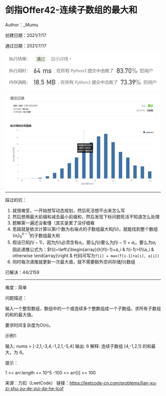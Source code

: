 # 剑指Offer42-连续子数组的最大和

Author：_Mumu

创建日期：2021/7/17

通过日期：2021/7/17

![](./通过截图2.jpg)

![](./通过截图1.jpg)

*****

踩过的坑：

1. 就很难受，一开始想写动态规划，然后死活想不出来怎么写
2. 然后想用最大前缀和减去最小前缀和，然后发现下标问题死活不知道怎么处理
3. 题解第一遍还没看懂（其实是累了没仔细看
4. 思路就是依次计算以第$i$个数为右端点的子数组最大和$f(i)$，就能找到整个数组$\{a_i\}_0^{n-1}$的子数组最大和
5. 假设已知$f(i-1)$，因为$f(i)$必须含有$a_i$，那么$f(i)$要么为$f(i-1)+a_i$，要么为$a_i$
   因此递推公式为：$f(i)=\left\{\begin{array}{lr}f(i-1)+a_i & f(i-1)>0\\a_i & otherwise \end{array}\right.$
   代码可写为`f[i] = max(f[i-1]+a[i], a[i])`
6. 同时每次递推就更新一次最大值，就不需要额外空间存储$f(i)$数组

已解决：44/2159

*****

难度：简单

问题描述：

输入一个整型数组，数组中的一个或连续多个整数组成一个子数组。求所有子数组的和的最大值。

要求时间复杂度为O(n)。

 

示例1:

输入: nums = [-2,1,-3,4,-1,2,1,-5,4]
输出: 6
解释: 连续子数组 [4,-1,2,1] 的和最大，为 6。


提示：

1 <= arr.length <= 10^5
-100 <= arr[i] <= 100

来源：力扣（LeetCode）
链接：https://leetcode-cn.com/problems/lian-xu-zi-shu-zu-de-zui-da-he-lcof
